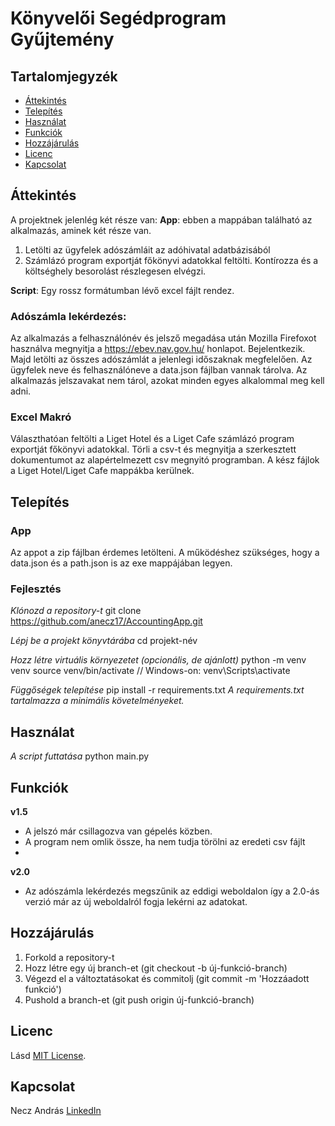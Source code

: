 # Könyvelői Segédprogram Gyűjtemény

## Tartalomjegyzék
- [Áttekintés](#áttekintés)
- [Telepítés](#telepítés)
- [Használat](#használat)
- [Funkciók](#funkciók)
- [Hozzájárulás](#hozzájárulás)
- [Licenc](#licenc)
- [Kapcsolat](#kapcsolat)


## Áttekintés
A projektnek jelenlég két része van:
**App**: ebben a mappában található az alkalmazás, aminek két része van. 
1. Letölti az ügyfelek adószámláit az adóhivatal adatbázisából
2. Számlázó program exportját főkönyvi adatokkal feltölti. Kontírozza és a költséghely besorolást részlegesen elvégzi.

**Script**:
Egy rossz formátumban lévő excel fájlt rendez. 

### Adószámla lekérdezés:
Az alkalmazás a felhasználónév és jelsző megadása után Mozilla Firefoxot használva megnyitja a https://ebev.nav.gov.hu/ honlapot. Bejelentkezik. Majd letölti az összes adószámlát a jelenlegi időszaknak megfelelően. Az ügyfelek neve és felhasználóneve a data.json fájlban vannak tárolva. Az alkalmazás jelszavakat nem tárol, azokat minden egyes alkalommal meg kell adni.

### Excel Makró
Választhatóan feltölti a Liget Hotel és a Liget Cafe számlázó program exportját főkönyvi adatokkal. Törli a csv-t és megnyitja a szerkesztett dokumentumot az alapértelmezett csv megnyitó programban. A kész fájlok a Liget Hotel/Liget Cafe mappákba kerülnek.


## Telepítés
### App
Az appot a zip fájlban érdemes letölteni. A működéshez szükséges, hogy a data.json és a path.json is az exe mappájában legyen.

### Fejlesztés
*Klónozd a repository-t*
git clone https://github.com/anecz17/AccountingApp.git

*Lépj be a projekt könyvtárába*
cd projekt-név

*Hozz létre virtuális környezetet (opcionális, de ajánlott)*
python -m venv venv
source venv/bin/activate   // Windows-on: venv\Scripts\activate

*Függőségek telepítése*
pip install -r requirements.txt
*A requirements.txt tartalmazza a minimális követelményeket.*

## Használat
*A script futtatása*
python main.py

## Funkciók
**v1.5**
- A jelszó már csillagozva van gépelés közben.
- A program nem omlik össze, ha nem tudja törölni az eredeti csv fájlt
- 

**v2.0**
- Az adószámla lekérdezés megszűnik az eddigi weboldalon így a 2.0-ás verzió már az új weboldalról fogja lekérni az adatokat.


## Hozzájárulás
1. Forkold a repository-t
2. Hozz létre egy új branch-et (git checkout -b új-funkció-branch)
3. Végezd el a változtatásokat és commitolj (git commit -m 'Hozzáadott funkció')
4. Pushold a branch-et (git push origin új-funkció-branch)

## Licenc
Lásd [MIT License](./LICENSE).

## Kapcsolat
Necz András
[LinkedIn](https://www.linkedin.com/in/andras-necz/)






